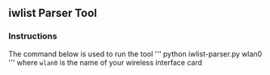 ## iwlist Parser Tool
### Instructions
The command below is used to run the tool
'''
python iwlist-parser.py wlan0
'''
where `wlan0` is the name of your wireless interface card
